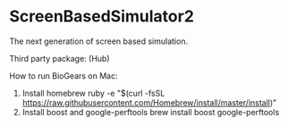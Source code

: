 # ScreenBasedSimulator2
The next generation of screen based simulation.

Third party package:
(Hub) 


How to run BioGears on Mac:
1. Install homebrew
	ruby -e "$(curl -fsSL https://raw.githubusercontent.com/Homebrew/install/master/install)"
2. Install boost and google-perftools
	brew install boost google-perftools